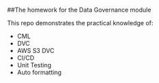 ##The homework for the Data Governance module

This repo demonstrates the practical knowledge of:
- CML
- DVC
- AWS S3 DVC
- CI/CD
- Unit Testing
- Auto formatting
